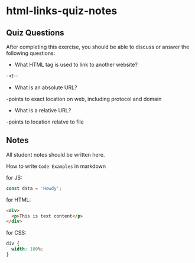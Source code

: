# html-links-quiz-notes

## Quiz Questions

After completing this exercise, you should be able to discuss or answer the following questions:

- What HTML tag is used to link to another website?

-<!--<a></a>

- What is an absolute URL?

-points to exact location on web, including protocol and domain

- What is a relative URL?

-points to location relatve to file

## Notes

All student notes should be written here.

How to write `Code Examples` in markdown

for JS:

```javascript
const data = 'Howdy';
```

for HTML:

```html
<div>
  <p>This is text content</p>
</div>
```

for CSS:

```css
div {
  width: 100%;
}
```
